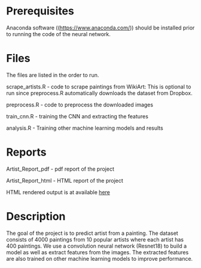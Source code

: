 # Prerequisites
Anaconda software ((https://www.anaconda.com/)) should be installed prior to running the code of the neural network. 

# Files
The files are listed in the order to run.

scrape_artists.R - code to scrape paintings from WikiArt: This is optional to run since preprocess.R automatically downloads the dataset from Dropbox.

preprocess.R - code to preprocess the downloaded images

train_cnn.R  - training the CNN and extracting the features

analysis.R   - Training other machine learning models and results

# Reports
Artist_Report_pdf - pdf report of the project

Artist_Report_html - HTML report of the project

HTML rendered output is at available [here](https://rawcdn.githack.com/vvorre/ArtistIdentification/f5b9d0ba949e099a45dbfd9255851e58f6eb22d2/Artists_Report_html.html)

# Description
The goal of the project is to predict artist from a painting. The dataset consists of 4000 paintings from 10 popular artists where each artist has 400 paintings. We use a convolution neural network (Resnet18) to build a model as well as extract features from the images. The extracted features are also trained on other machine learning models to improve performance. 
